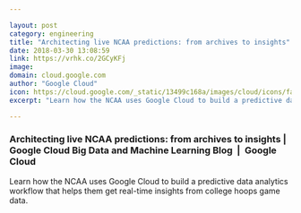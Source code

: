 ```yaml
---

layout: post
category: engineering
title: "Architecting live NCAA predictions: from archives to insights"
date: 2018-03-30 13:08:59
link: https://vrhk.co/2GCyKFj
image: 
domain: cloud.google.com
author: "Google Cloud"
icon: https://cloud.google.com/_static/13499c168a/images/cloud/icons/favicons/onecloud/apple-icon.png
excerpt: "Learn how the NCAA uses Google Cloud to build a predictive data analytics workflow that helps them get real-time insights from college hoops game data."

---
```


### Architecting live NCAA predictions: from archives to insights | Google Cloud Big Data and Machine Learning Blog  |  Google Cloud

Learn how the NCAA uses Google Cloud to build a predictive data analytics workflow that helps them get real-time insights from college hoops game data.
